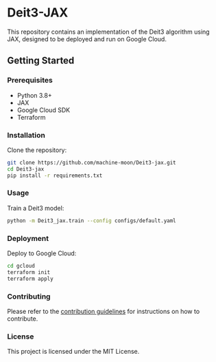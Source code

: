 # Deit3-JAX

This repository contains an implementation of the Deit3 algorithm using JAX, designed to be deployed and run on Google Cloud.

## Getting Started

### Prerequisites
- Python 3.8+
- JAX
- Google Cloud SDK
- Terraform

### Installation

Clone the repository:

```bash
git clone https://github.com/machine-moon/Deit3-jax.git
cd Deit3-jax
pip install -r requirements.txt
```

### Usage

Train a Deit3 model:

```bash
python -m Deit3_jax.train --config configs/default.yaml
```

### Deployment

Deploy to Google Cloud:

```bash
cd gcloud
terraform init
terraform apply
```

### Contributing

Please refer to the [contribution guidelines](CONTRIBUTING.md) for instructions on how to contribute.

### License

This project is licensed under the MIT License.

